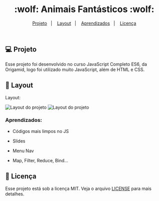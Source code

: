 
<h1 align="center">
  :wolf: Animais Fantásticos :wolf:
</h1>

<p align="center">
<a href="#-projeto">Projeto</a>&nbsp;&nbsp;&nbsp;|&nbsp;&nbsp;&nbsp;
  <a href="#-layout">Layout</a>&nbsp;&nbsp;&nbsp;|&nbsp;&nbsp;&nbsp;
  <a href="#aprendizados">Aprendizados</a>&nbsp;&nbsp;&nbsp;|&nbsp;&nbsp;&nbsp;
  <a href="#memo-licença">Licença</a>
</p>

<br>

## 💻 Projeto

Esse projeto foi desenvolvido no curso JavaScript Completo ES6, da Origamid, logo foi utilizado muito JavaScript, além de HTML e CSS.
## 🎨 Layout

Layout: 

![Layout do projeto](https://github.com/ChristySchott/animais-fantasticos.io/blob/master/layout/layout1.png)
![Layout do projeto](https://github.com/ChristySchott/animais-fantasticos.github.io/blob/master/layout/layout2.png)


### Aprendizados:

- Códigos mais limpos no JS

- Slides

- Menu Nav

- Map, Filter, Reduce, Bind...


## :memo: Licença

Esse projeto está sob a licença MIT. Veja o arquivo [LICENSE](LICENSE.md) para mais detalhes.

